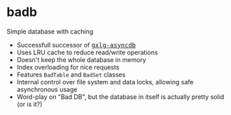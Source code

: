 # badb
Simple database with caching

* Successfull successor of [<kbd>gxlg-asyncdb</kbd>](https://github.com/gXLg/gxlg-asyncdb)
* Uses LRU cache to reduce read/write operations
* Doesn't keep the whole database in memory
* Index overloading for nice requests
* Features `BadTable` and `BadSet` classes
* Internal control over file system and data locks, allowing safe asynchronous usage
* Word-play on "Bad DB", but the database in itself is actually pretty solid (or is it?)
